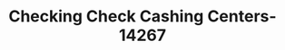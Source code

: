 ---
f_zip-code: 91360
f_state-code: CA
title: Checking Check Cashing Centers-14267
f_phone: 805-778-0033
f_city-only: Thousand Oaks
f_address: 776 E Thousand Oaks Blvd Thousand Oaks
f_location-unique-id: '14267'
slug: checking-check-cashing-centers-14267
updated-on: '2024-05-30T13:46:58.046Z'
created-on: '2024-05-30T13:36:59.803Z'
published-on: '2024-05-30T13:54:32.469Z'
f_city-state: cms/city/thousand-oaks-ca.md
f_company: cms/company/checking-check-cashing-centers.md
f_state: cms/state/california.md
layout: '[payday-loan].html'
tags: payday-loan
---